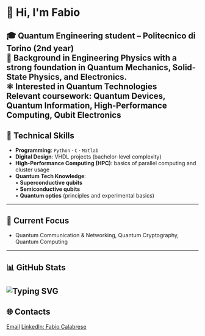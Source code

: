 # 👋 Hi, I'm **Fabio**

🎓 **Quantum Engineering student** – Politecnico di Torino (2nd year)  
🔬 Background in **Engineering Physics** with a strong foundation in **Quantum Mechanics**, **Solid-State Physics**, and **Electronics**.  
⚛️ Interested in **Quantum Technologies**  
**Relevant coursework**: Quantum Devices, Quantum Information, High‑Performance Computing, Qubit Electronics
---

## 🧩 Technical Skills
- **Programming**: `Python` · `C` · `Matlab`
- **Digital Design**: VHDL projects (bachelor-level complexity)
- **High-Performance Computing (HPC)**: basics of parallel computing and cluster usage
- **Quantum Tech Knowledge**:  
  • **Superconductive qubits**  
  • **Semiconductive qubits**  
  • **Quantum optics** (principles and experimental basics)
---

## 🚀 Current Focus
- Quantum Communication & Networking, Quantum Cryptography, Quantum Computing
---

## 📊 GitHub Stats
![Typing SVG](https://readme-typing-svg.demolab.com?lines=Welcome+to+my+GitHub+profile!)
---

## 🌐 Contacts
[Email](mailto:fabiocalabrese88@gmail.com)  [LinkedIn: Fabio Calabrese](https://www.linkedin.com/in/fabio-calabrese-)


